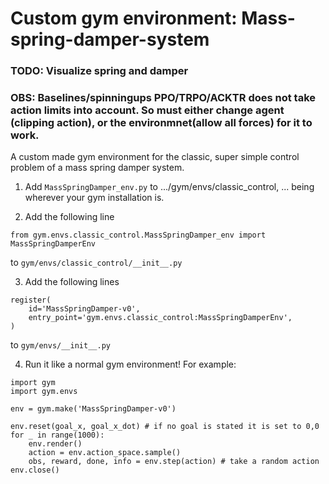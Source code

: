 # Custom gym environment: Mass-spring-damper-system

### TODO: Visualize spring and damper

### OBS: Baselines/spinningups  PPO/TRPO/ACKTR does not take action limits into account. So must either change agent (clipping action), or the environmnet(allow all forces) for it to work.

A custom made gym environment for the classic, super simple control problem of a mass spring damper system. 




1. Add `MassSpringDamper_env.py` to .../gym/envs/classic_control, ... being wherever your gym installation is.

2. Add the following line
```
from gym.envs.classic_control.MassSpringDamper_env import MassSpringDamperEnv
```
to `gym/envs/classic_control/__init__.py`

3. Add the following lines
```
register(
    id='MassSpringDamper-v0',
    entry_point='gym.envs.classic_control:MassSpringDamperEnv',
)
```

to `gym/envs/__init__.py`

4. Run it like a normal gym environment! For example:
```
import gym
import gym.envs

env = gym.make('MassSpringDamper-v0')

env.reset(goal_x, goal_x_dot) # if no goal is stated it is set to 0,0
for _ in range(1000):
    env.render()
    action = env.action_space.sample()
    obs, reward, done, info = env.step(action) # take a random action
env.close()
```


